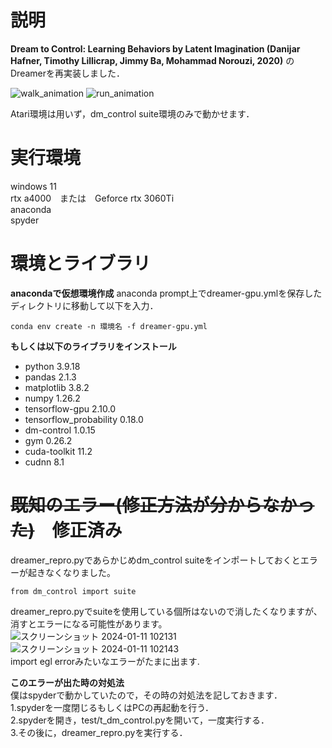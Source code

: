 # 説明
**Dream to Control: Learning Behaviors by Latent Imagination (Danijar Hafner, Timothy Lillicrap, Jimmy Ba, Mohammad Norouzi, 2020)**  のDreamerを再実装しました．  

  
![walk_animation](https://github.com/sada-kaito/dreamer-reproduce/assets/143638502/ea0ff36c-e5a2-4ccb-9f9a-e27883a3a8bd)
![run_animation](https://github.com/sada-kaito/dreamer-reproduce/assets/143638502/bcb1c6b8-36b4-41f7-b8ef-9e29e7d7cf4a)  

Atari環境は用いず，dm_control suite環境のみで動かせます．

# 実行環境
windows 11  
rtx a4000　または　Geforce rtx 3060Ti  
anaconda  
spyder  

# 環境とライブラリ
**anacondaで仮想環境作成**
anaconda prompt上でdreamer-gpu.ymlを保存したディレクトリに移動して以下を入力．
```
conda env create -n 環境名 -f dreamer-gpu.yml
```
**もしくは以下のライブラリをインストール**
- python                   3.9.18
- pandas                   2.1.3
- matplotlib               3.8.2
- numpy                    1.26.2
- tensorflow-gpu           2.10.0
- tensorflow_probability   0.18.0
- dm-control               1.0.15
- gym                      0.26.2
- cuda-toolkit             11.2
- cudnn                    8.1

# ~~既知のエラー(修正方法が分からなかった)~~　修正済み
dreamer_repro.pyであらかじめdm_control suiteをインポートしておくとエラーが起きなくなりました。
```
from dm_control import suite
```
dreamer_repro.pyでsuiteを使用している個所はないので消したくなりますが、消すとエラーになる可能性があります。　　
　　
![スクリーンショット 2024-01-11 102131](https://github.com/sada-kaito/dreamer-reproduce/assets/143638502/082fb519-ea33-467b-ac14-4f9508a68790)
![スクリーンショット 2024-01-11 102143](https://github.com/sada-kaito/dreamer-reproduce/assets/143638502/242a1ced-0711-46ca-815f-21a40836ada9)  
import egl errorみたいなエラーがたまに出ます.  
  
**このエラーが出た時の対処法**  
僕はspyderで動かしていたので，その時の対処法を記しておきます．  
1.spyderを一度閉じるもしくはPCの再起動を行う．  
2.spyderを開き，test/t_dm_control.pyを開いて，一度実行する．  
3.その後に，dreamer_repro.pyを実行する．  

